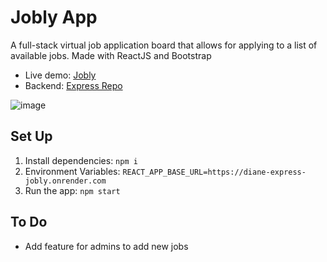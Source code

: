 # Jobly App
A full-stack virtual job application board that allows for applying to a list of available jobs.
Made with ReactJS and Bootstrap

- Live demo: [Jobly](https://jobliest.surge.sh/)
- Backend: [Express Repo](https://github.com/dia-nguyen/express-jobly)

![image](https://user-images.githubusercontent.com/40869031/227042840-19f40008-f8a8-44eb-9829-53b8a3e039f5.png)

## Set Up
1. Install dependencies: `npm i`
2. Environment Variables: `REACT_APP_BASE_URL=https://diane-express-jobly.onrender.com`
3. Run the app: `npm start`

## To Do
- Add feature for admins to add new jobs

